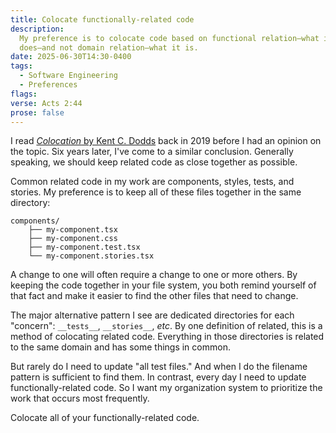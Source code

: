 ```yaml
---
title: Colocate functionally-related code
description:
  My preference is to colocate code based on functional relation–what it
  does–and not domain relation–what it is.
date: 2025-06-30T14:30-0400
tags:
  - Software Engineering
  - Preferences
flags:
verse: Acts 2:44
prose: false
---
```


I read [_Colocation_ by Kent C. Dodds](https://kentcdodds.com/blog/colocation)
back in 2019 before I had an opinion on the topic. Six years later, I've come to
a similar conclusion. Generally speaking, we should keep related code as close
together as possible.

Common related code in my work are components, styles, tests, and stories. My
preference is to keep all of these files together in the same directory:

```
components/
    ├── my-component.tsx
    ├── my-component.css
    ├── my-component.test.tsx
    └── my-component.stories.tsx
```

A change to one will often require a change to one or more others. By keeping
the code together in your file system, you both remind yourself of that fact and
make it easier to find the other files that need to change.

The major alternative pattern I see are dedicated directories for each
"concern": `__tests__`, `__stories__`, _etc_. By one definition of related, this
is a method of colocating related code. Everything in those directories is
related to the same domain and has some things in common.

But rarely do I need to update "all test files." And when I do the filename
pattern is sufficient to find them. In contrast, every day I need to update
functionally-related code. So I want my organization system to prioritize the
work that occurs most frequently.

Colocate all of your functionally-related code.
